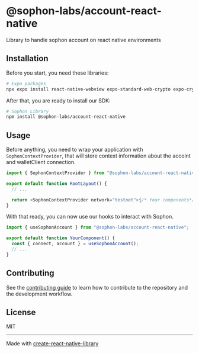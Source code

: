 # @sophon-labs/account-react-native

Library to handle sophon account on react native environments

## Installation

Before you start, you need these libraries:

```sh
# Expo packages
npx expo install react-native-webview expo-standard-web-crypto expo-crypto expo-network expo-secure-store @react-native-async-storage/async-storage expo-linking expo-web-browser
```

After that, you are ready to install our SDK:

```sh
# Sophon Library
npm install @sophon-labs/account-react-native
```

## Usage

Before anything, you need to wrap your application with `SophonContextProvider`, that will store context information about the accoint and walletClient connection.

```ts
import { SophonContextProvider } from "@sophon-labs/account-react-native";

export default function RootLayout() {
  // ...

  return <SophonContextProvider network="testnet">{/* Your components*/}</SophonContextProvider>;
}
```

With that ready, you can now use our hooks to interact with Sophon.

```ts
import { useSophonAccount } from "@sophon-labs/account-react-native";

export default function YourComponent() {
  const { connect, account } = useSophonAccount();
  // ...
}
```

## Contributing

See the [contributing guide](CONTRIBUTING.md) to learn how to contribute to the repository and the development workflow.

## License

MIT

---

Made with [create-react-native-library](https://github.com/callstack/react-native-builder-bob)
